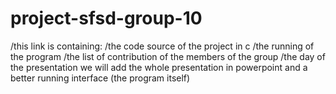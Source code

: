 # project-sfsd-group-10
/this link is containing:
/the code source of the project in c 
/the running of the program 
/the list of contribution of the members of the group
                                    /the day of the presentation we will add the whole presentation in powerpoint and a better running interface (the program itself) 
